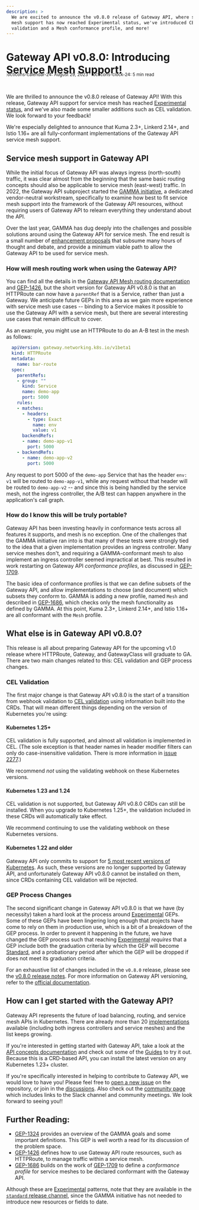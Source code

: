```yaml
---
description: >
  We are excited to announce the v0.8.0 release of Gateway API, where service
  mesh support has now reached Experimental status, we've introduced CEL
  validation and a Mesh conformance profile, and more!
---
```


# Gateway API v0.8.0: Introducing Service Mesh Support!

<small style="position:relative; top:-30px;">
  :octicons-calendar-24: August 29, 2023 ·
  :octicons-clock-24: 5 min read
</small>

We are thrilled to announce the v0.8.0 release of Gateway API! With this
release, Gateway API support for service mesh has reached [Experimental
status][status], and we've also made some smaller additions such as CEL
validation. We look forward to your feedback!

We're especially delighted to announce that Kuma 2.3+, Linkerd 2.14+, and
Istio 1.16+ are all fully-conformant implementations of the Gateway API
service mesh support.

## Service mesh support in Gateway API

While the initial focus of Gateway API was always ingress (north-south)
traffic, it was clear almost from the beginning that the same basic routing
concepts should also be applicable to service mesh (east-west) traffic. In
2022, the Gateway API subproject started the [GAMMA initiative][gamma], a
dedicated vendor-neutral workstream, specifically to examine how best to fit
service mesh support into the framework of the Gateway API resources, without
requiring users of Gateway API to relearn everything they understand about the
API.

Over the last year, GAMMA has dug deeply into the challenges and possible
solutions around using the Gateway API for service mesh. The end result is a
small number of [enhancement proposals][geps] that subsume many hours of
thought and debate, and provide a minimum viable path to allow the Gateway API
to be used for service mesh.

### How will mesh routing work when using the Gateway API?

You can find all the details in the [Gateway API Mesh routing
documentation][mesh-routing] and [GEP-1426], but the short version for Gateway
API v0.8.0 is that an HTTPRoute can now have a `parentRef` that is a Service,
rather than just a Gateway. We anticipate future GEPs in this area as we gain
more experience with service mesh use cases -- binding to a Service makes it
possible to use the Gateway API with a service mesh, but there are several
interesting use cases that remain difficult to cover.

As an example, you might use an HTTPRoute to do an A-B test in the mesh as
follows:

```yaml
  apiVersion: gateway.networking.k8s.io/v1beta1
  kind: HTTPRoute
  metadata:
    name: bar-route
  spec:
    parentRefs:
    - group: ""
      kind: Service
      name: demo-app
      port: 5000
    rules:
    - matches:
      - headers:
        - type: Exact
          name: env
          value: v1
      backendRefs:
      - name: demo-app-v1
        port: 5000
    - backendRefs:
      - name: demo-app-v2
        port: 5000
```

Any request to port 5000 of the `demo-app` Service that has the header `env:
v1` will be routed to `demo-app-v1`, while any request without that header
will be routed to `demo-app-v2` -- and since this is being handled by the
service mesh, not the ingress controller, the A/B test can happen anywhere in
the application's call graph.

### How do I know this will be truly portable?

Gateway API has been investing heavily in conformance tests across all
features it supports, and mesh is no exception. One of the challenges that the
GAMMA initiative ran into is that many of these tests were strongly tied to
the idea that a given implementation provides an ingress controller. Many
service meshes don't, and requiring a GAMMA-conformant mesh to also implement
an ingress controller seemed impractical at best. This resulted in work
restarting on Gateway API _conformance profiles_, as discussed in [GEP-1709].

The basic idea of conformance profiles is that we can define subsets of the
Gateway API, and allow implementations to choose (and document) which subsets
they conform to. GAMMA is adding a new profile, named `Mesh` and described in
[GEP-1686], which checks only the mesh functionality as defined by GAMMA. At
this point, Kuma 2.3+, Linkerd 2.14+, and Istio 1.16+ are all conformant with
the `Mesh` profile.

## What else is in Gateway API v0.8.0?

This release is all about preparing Gateway API for the upcoming v1.0 release
where HTTPRoute, Gateway, and GatewayClass will graduate to GA. There are two
main changes related to this: CEL validation and GEP process changes.

### CEL Validation

The first major change is that Gateway API v0.8.0 is the start of a transition
from webhook validation to [CEL validation][cel] using information built into
the CRDs. That will mean different things depending on the version of
Kubernetes you're using:

#### Kubernetes 1.25+

CEL validation is fully supported, and almost all validation is implemented in
CEL. (The sole exception is that header names in header modifier filters can
only do case-insensitive validation. There is more information in [issue
2277].)

We recommend _not_ using the validating webhook on these Kubernetes versions.

#### Kubernetes 1.23 and 1.24

CEL validation is not supported, but Gateway API v0.8.0 CRDs can still be
installed. When you upgrade to Kubernetes 1.25+, the validation included in
these CRDs will automatically take effect.

We recommend continuing to use the validating webhook on these Kubernetes
versions.

#### Kubernetes 1.22 and older

Gateway API only commits to support for [5 most recent versions of
Kubernetes][supported-versions]. As such, these versions are no longer
supported by Gateway API, and unfortunately Gateway API v0.8.0 cannot be
installed on them, since CRDs containing CEL validation will be rejected.

### GEP Process Changes

The second significant change in Gateway API v0.8.0 is that we have (by
necessity) taken a hard look at the process around [Experimental][status]
GEPs. Some of these GEPs have been lingering long enough that projects have
come to rely on them in production use, which is a bit of a breakdown of the
GEP process. In order to prevent it happening in the future, we have changed
the GEP process such that reaching [Experimental][status] _requires_ that a
GEP include both the graduation criteria by which the GEP will become
[Standard][status], and a probationary period after which the GEP will be
dropped if does not meet its graduation criteria.

For an exhaustive list of changes included in the `v0.8.0` release, please see
the [v0.8.0 release notes]. For more information on Gateway API versioning,
refer to the [official documentation][versioning docs].

## How can I get started with the Gateway API?

Gateway API represents the future of load balancing, routing, and service mesh
APIs in Kubernetes. There are already more than 20 [implementations][impl]
available (including both ingress controllers and service meshes) and the list
keeps growing.

If you're interested in getting started with Gateway API, take a look at the
[API concepts documentation][concepts] and check out some of the
[Guides][guides] to try it out. Because this is a CRD-based API, you can
install the latest version on any Kubernetes 1.23+ cluster.

If you're specifically interested in helping to contribute to Gateway API, we
would love to have you! Please feel free to [open a new issue][issue] on the
repository, or join in the [discussions][disc]. Also check out the [community
page][community] which includes links to the Slack channel and community
meetings. We look forward to seeing you!!

## Further Reading:

- [GEP-1324] provides an overview of the GAMMA goals and some important
  definitions. This GEP is well worth a read for its discussion of the problem
  space.
- [GEP-1426] defines how to use Gateway API route resources, such as
  HTTPRoute, to manage traffic within a service mesh.
- [GEP-1686] builds on the work of [GEP-1709] to define a _conformance
  profile_ for service meshes to be declared conformant with the Gateway API.

Although these are [Experimental][status] patterns, note that they are
available in the [`standard` release channel][ch], since the GAMMA initiative
has not needed to introduce new resources or fields to date.

[gamma]:/concepts/gamma/
[status]:/geps/overview/#status
[ch]:/concepts/versioning/#release-channels-eg-experimental-standard
[cel]:https://kubernetes.io/docs/reference/using-api/cel/
[crd]:https://kubernetes.io/docs/tasks/extend-kubernetes/custom-resources/custom-resource-definitions/
[concepts]:/concepts/api-overview/
[geps]:/contributing/enhancement-requests/
[guides]:/guides/getting-started/
[impl]:/implementations/
[install-crds]:/guides/getting-started/#install-the-crds
[issue]:https://github.com/kubernetes-sigs/gateway-api/issues/new/choose
[disc]:https://github.com/kubernetes-sigs/gateway-api/discussions
[community]:/contributing/community/
[mesh-routing]:/concepts/gamma/#how-the-gateway-api-works-for-service-mesh
[GEP-1426]:/geps/gep-1426/
[GEP-1324]:/geps/gep-1324/
[GEP-1686]:/geps/gep-1686/
[GEP-1709]:/geps/gep-1709/
[issue 2277]:https://github.com/kubernetes-sigs/gateway-api/issues/2277
[supported-versions]:/concepts/versioning/#supported-versions
[v0.8.0 release notes]:https://github.com/kubernetes-sigs/gateway-api/releases/tag/v0.8.0
[versioning docs]:/concepts/versioning/
